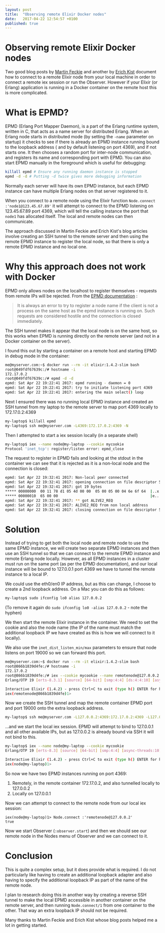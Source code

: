 ```yaml
---
layout: post
title:  "Observing remote Elixir Docker nodes"
date:   2017-04-22 12:54:57 +0100
published: true
---
```


# Observing remote Elixir Docker nodes

Two good blog posts by [Martin Feckie](http://mfeckie.github.io/Remote-Profiling-Elixir-Over-SSH/) and another by [Erich Kist](http://blog.plataformatec.com.br/2016/05/tracing-and-observing-your-remote-node/) document how to connect to a remote Elixir node from your local machine in order to connect a remote iex session or run the Observer.  However if your Elixir (or Erlang) application is running in a Docker container on the remote host this is more complicated.

# What is EPMD?

EPMD (Erlang Port Mapper Daemon), is a part of the Erlang runtime system, written in C, that acts as a name server for distributed Erlang. When an Erlang node starts in distributed mode (by setting the `-name` parameter on startup) it checks to see if there is already an EPMD instance running bound to the loopback address ( and by default listening on port 4369), and if not starts one.  It then chooses a random port for inter-node communication, and registers its name and corresponding port with EPMD.  You can also start EPMD manually in the foreground which is useful for debugging:

```bash
killall epmd # Ensure any running daemon instance is stopped
epmd -d -d # Putting -d twice gives more debugging information
```

Normally each server will have its own EPMD instance, but each EPMD instance can have multiple Erlang nodes on that server registered to it.

When you connect to a remote node using the Elixir function `Node.connect :'node1@123.45.67.89'` it will attempt to connect to the EPMD listening on 123.45.67.89 port 4369, which will tell the calling instance the port that `node1` has allocated itself.  The local and remote nodes can then communicate.

The approach discussed in Martin Feckie and Erich Kist's blog articles involve creating an SSH tunnel to the remote server and then using the remote EPMD instance to register the local node, so that there is only a remote EPMD instance and no local one.

# Why this approach does not work with Docker

EPMD only allows nodes on the localhost to register themselves - requests from remote IPs will be rejected.  From the [EPMD documentation](http://erlang.org/doc/man/epmd.html) :

> It is always an error to try to register a node name if the client is not a process on the same host as the epmd
> instance is running on. Such requests are considered hostile and the connection is closed immediately.

The SSH tunnel makes it appear that the local node is on the same host, so this works when EPMD is running directly on the remote server (and not in a Docker container on the server).

I found this out by starting a container on a remote host and starting EPMD in debug mode in the container:

```bash
me@myserver.com:~$ docker run --rm -it elixir:1.4.2-slim bash
root@049fdf67639c:/# hostname -i
172.17.0.2
root@049fdf67639c:/# epmd -d -d
epmd: Sat Apr 22 19:22:41 2017: epmd running - daemon = 0
epmd: Sat Apr 22 19:22:41 2017: try to initiate listening port 4369
epmd: Sat Apr 22 19:22:41 2017: entering the main select() loop
```

Next I ensured there was no running local EPMD instance and created an SSH tunnel from my laptop to the remote server to map port 4369 locally to 172.17.0.2:4369
```bash
my-laptop$ killall epmd
my-laptop$ ssh me@myserver.com -L4369:172.17.0.2:4369 -N
```
Then I attempted to start a iex session locally (in a separate shell)
```bash
my-laptop$ iex --name node@my-laptop --cookie mycookie
Protocol 'inet_tcp': register/listen error: epmd_close
```

The request to register in EPMD fails and looking at the stdout in the container we can see that it is rejected as it is a non-local node and the connection is closed:
```bash
epmd: Sat Apr 22 19:32:41 2017: Non-local peer connected
epmd: Sat Apr 22 19:32:41 2017: opening connection on file descriptor 5
epmd: Sat Apr 22 19:32:41 2017: got 19 bytes
***** 00000000  00 11 78 d1 05 4d 00 00  05 00 05 00 04 6e 6f 64  |..x..M.......nod|
***** 00000010  65 00 00                                          |e..|
epmd: Sat Apr 22 19:32:41 2017: ** got ALIVE2_REQ
epmd: Sat Apr 22 19:32:41 2017: ALIVE2_REQ from non local address
epmd: Sat Apr 22 19:32:41 2017: closing connection on file descriptor 5
```

# Solution

Instead of trying to get both the local node and remote node to use the same EPMD instance, we will create two separate EPMD instances and then use an SSH tunnel so that we can connect to the remote EPMD instance and remote Erlang node locally.  However, as all EPMD instances in a cluster must run on the same port (as per the EPMD documentation), and our local instance will be bound to 127.0.0.1 port 4369 we have to tunnel the remote instance to a local IP.

We could use the eth0/en0 IP address, but as this can change, I choose to create a 2nd loopback address.  On a Mac you can do this as follows:
```bash
my-laptop$ sudo ifconfig lo0 alias 127.0.0.2
```
(To remove it again do `sudo ifconfig lo0 -alias 127.0.0.2`  - note the hyphen)

We then start the remote Elixir instance in the container.  We need to set the cookie and also the node name (the IP of the name must match the additional loopback IP we have created as this is how we will connect to it locally).

We also use the `inet_dist_listen_min/max` parameters to ensure that node listens on port 19000 so we can forward this port.

```bash
me@myserver.com:~$ docker run --rm -it elixir:1.4.2-slim bash
root@866b1839d4fe:/# hostname -i
172.17.0.2
root@866b1839d4fe:/# iex --cookie mycookie --name remotenode@127.0.0.2 --erl "-kernel inet_dist_listen_min 19000 inet_dist_listen_max 19000"
Erlang/OTP 19 [erts-8.3.1] [source] [64-bit] [smp:4:4] [ds:4:4:10] [async-threads:10] [hipe] [kernel-poll:false]

Interactive Elixir (1.4.2) - press Ctrl+C to exit (type h() ENTER for help)
iex(remotenode@866b1839d4fe)1>
```

Now we create the SSH tunnel and map the remote container EPMD port and port 19000 onto the extra loopback address.
```bash
my-laptop$ ssh me@myserver.com -L127.0.0.2:4369:172.17.0.2:4369 -L127.0.0.2:19000:172.17.0.2:19000 -N
```

...and we start the local iex session.  EPMD will attempt to bind to 127.0.0.1 and all other available IPs, but as 127.0.0.2 is already bound via SSH it will not bind to this.
```bash
my-laptop$ iex --name node@my-laptop --cookie mycookie
Erlang/OTP 19 [erts-8.3] [source] [64-bit] [smp:4:4] [async-threads:10] [hipe] [kernel-poll:false] [dtrace]

Interactive Elixir (1.4.2) - press Ctrl+C to exit (type h() ENTER for help)
iex(node@my-laptop)1>
```

So now we have two EPMD instances running on port 4369:
1. Remotely, in the remote container 172.17.0.2, and also tunnelled locally to 127.0.0.2
2. Locally on 127.0.0.1

Now we can attempt to connect to the remote node from our local iex session:
```
iex(node@my-laptop)1> Node.connect :'remotenode@127.0.0.2'
true
```

Now we start Observer (`:observer.start`) and then we should see our remote node in the Nodes menu of Observer and we can connect to it.

# Conclusion

This is quite a complex setup, but it does provide what is required. I do not particularly like having to create an additional loopback adapter and also having to specify the additional loopback IP as part of the name of the remote node.

I plan to research doing this in another way by creating a reverse SSH tunnel to make the local EPMD accessible in another container on the remote server, and then running `Node.connect/1` from one container to the other.  That way an extra loopback IP should not be required.

Many thanks to Martin Feckie and Erich Kist whose blog posts helped me a lot in getting started.
